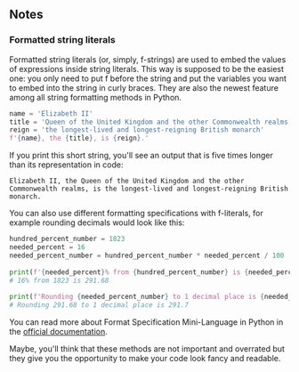## Notes

### Formatted string literals
Formatted string literals (or, simply, f-strings) are used to embed the values of expressions inside string literals. This way is supposed to be the easiest one: you only need to put f before the string and put the variables you want to embed into the string in curly braces. They are also the newest feature among all string formatting methods in Python.
```python
name = 'Elizabeth II'
title = 'Queen of the United Kingdom and the other Commonwealth realms'
reign = 'the longest-lived and longest-reigning British monarch'
f'{name}, the {title}, is {reign}.'
```
If you print this short string, you'll see an output that is five times longer than its representation in code:
```
Elizabeth II, the Queen of the United Kingdom and the other Commonwealth realms, is the longest-lived and longest-reigning British monarch.
```
You can also use different formatting specifications with f-literals, for example rounding decimals would look like this:
```python
hundred_percent_number = 1823
needed_percent = 16
needed_percent_number = hundred_percent_number * needed_percent / 100
 
print(f'{needed_percent}% from {hundred_percent_number} is {needed_percent_number}')
# 16% from 1823 is 291.68
 
print(f'Rounding {needed_percent_number} to 1 decimal place is {needed_percent_number:.1f}')
# Rounding 291.68 to 1 decimal place is 291.7
```
You can read more about Format Specification Mini-Language in Python in the [official documentation](https://docs.python.org/3.6/library/string.html#format-specification-mini-language).

Maybe, you'll think that these methods are not important and overrated but they give you the opportunity to make your code look fancy and readable.
